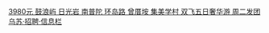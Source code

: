   
[3980元 鼓浪屿 日光岩 南普陀 环岛路 曾厝垵 集美学村 双飞五日奢华游 周二发团](http://www.dianyue.me/archives/005/e0srmidm36pgk14x/)  
[乌苏·招聘·信息栏](http://www.dianyue.me/archives/397/l23xdxiqlfxx12cq/)